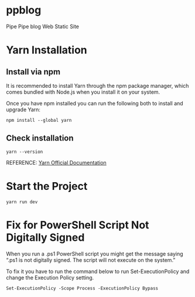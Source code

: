 # ppblog
Pipe Pipe blog Web Static Site


# Yarn Installation

## Install via npm

It is recommended to install Yarn through the npm package manager, which comes bundled with Node.js when you install it on your system.

Once you have npm installed you can run the following both to install and upgrade Yarn:

``` npm install --global yarn ```

## Check installation

``` yarn --version ```

REFERENCE: [Yarn Official Documentation](https://classic.yarnpkg.com/lang/en/docs/install/#windows-stable)


# Start the Project

``` yarn run dev ```

# Fix for PowerShell Script Not Digitally Signed
When you run a .ps1 PowerShell script you might get the message saying “.ps1 is not digitally signed. The script will not execute on the system.”

To fix it you have to run the command below to run Set-ExecutionPolicy and change the Execution Policy setting.


``` Set-ExecutionPolicy -Scope Process -ExecutionPolicy Bypass ```